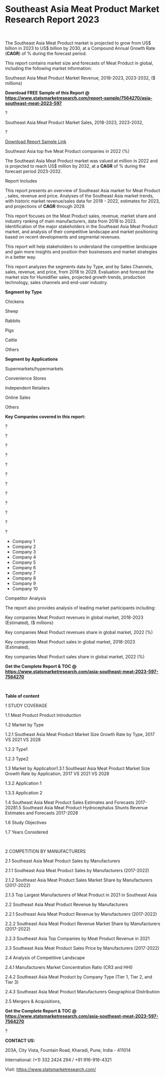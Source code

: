 <h1>Southeast Asia Meat Product Market Research Report 2023</h1><br/><p>The Southeast Asia Meat Product market is projected to grow from US$ billion in 2023 to US$ billion by 2030, at a Compound Annual Growth Rate (<strong>CAGR</strong>) of % during the forecast period.</p>
 
 
 
 <p>This report contains market size and forecasts of Meat Product in global, including the following market information:</p>
 
 
 
 <p>Southeast Asia Meat Product Market Revenue, 2018-2023, 2023-2032, ($ millions)</p>
 
 
 
 <div><b>Download FREE Sample of this Report @ <a href="https://www.statsmarketresearch.com/download-free-sample/7564270/asia-southeast-meat-2023-597">https://www.statsmarketresearch.com/report-sample/7564270/asia-southeast-meat-2023-597</a></b></div>
 
 
 
 <p>? </p>
 
 
 
 <p>Southeast Asia Meat Product Market Sales, 2018-2023, 2023-2032,</p>
 
 
 
 <p>? </p>
 
 
 
 <p><a href="https://www.statsmarketresearch.com/download-free-sample/7564270/asia-southeast-meat-2023-597">Download Report Sample Link</a></p>
 
 
 
 <p>Southeast Asia top five Meat Product companies in 2022 (%)</p>
 
 
 
 <p>The Southeast Asia Meat Product market was valued at million in 2022 and is projected to reach US$ million by 2032, at a <strong>CAGR</strong> of % during the forecast period 2023-2032.</p>
 
 
 
 <p>Report Includes</p>
 
 
 
 <p>This report presents an overview of Southeast Asia market for Meat Product , sales, revenue and price. Analyses of the Southeast Asia market trends, with historic market revenue/sales data for 2018 - 2022, estimates for 2023, and projections of <strong>CAGR</strong> through 2029.</p>
 
 
 
 <p>This report focuses on the Meat Product sales, revenue, market share and industry ranking of main manufacturers, data from 2018 to 2023. Identification of the major stakeholders in the Southeast Asia Meat Product market, and analysis of their competitive landscape and market positioning based on recent developments and segmental revenues.</p>
 
 
 
 <p>This report will help stakeholders to understand the competitive landscape and gain more insights and position their businesses and market strategies in a better way.</p>
 
 
 
 <p>This report analyzes the segments data by Type, and by Sales Channels, sales, revenue, and price, from 2018 to 2029. Evaluation and forecast the market size for Humidifier sales, projected growth trends, production technology, sales channels and end-user industry.</p>
 
 
 
 <p><strong>Segment by Type</strong></p>
 
 
 
 <p>Chickens</p>
 
 
 
 <p>Sheep</p>
 
 
 
 <p>Rabbits</p>
 
 
 
 <p>Pigs</p>
 
 
 
 <p>Cattle</p>
 
 
 
 <p>Others</p>
 
 
 
 <p><strong>Segment <strong><strong>by Applications</strong></strong></strong></p>
 
 
 
 <p>Supermarkets/hypermarkets</p>
 
 
 
 <p>Convenience Stores</p>
 
 
 
 <p>Independent Retailers</p>
 
 
 
 <p>Online Sales</p>
 
 
 
 <p>Others</p>
 
 
 
 <p><strong>Key Companies covered in this report:</strong></p>
 
 
 
 <p>? </p>
 
 
 
 <p>? </p>
 
 
 
 <p>? </p>
 
 
 
 <p>? </p>
 
 
 
 <p>? </p>
 
 
 
 <p>? </p>
 
 
 
 <p>? </p>
 
 
 
 <p>? </p>
 
 
 
 <p>? </p>
 
 
 
 <p>? </p>
 
 
 
 <p>? </p>
 
 
 
 <p>? </p>
 
 
 
 <ul>
 
 <li>Company 1</li>
 
 <li>Company 2</li>
 
 <li>Company 3</li>
 
 <li>Company 4</li>
 
 <li>Company 5</li>
 
 <li>Company 6</li>
 
 <li>Company 7</li>
 
 <li>Company 8</li>
 
 <li>Company 9</li>
 
 <li>Company 10</li>
 
 </ul>
 
 
 
 <p>Competitor Analysis</p>
 
 
 
 <p>The report also provides analysis of leading market participants including:</p>
 
 
 
 <p>Key companies Meat Product revenues in global market, 2018-2023 (Estimated), ($ millions)</p>
 
 
 
 <p>Key companies Meat Product revenues share in global market, 2022 (%)</p>
 
 
 
 <p>Key companies Meat Product sales in global market, 2018-2023 (Estimated),</p>
 
 
 
 <p>Key companies Meat Product sales share in global market, 2022 (%)</p>
 
 
 
 <div><b>Get the Complete Report & TOC @ <a href="https://www.statsmarketresearch.com/asia-southeast-meat-2023-597-7564270">https://www.statsmarketresearch.com/asia-southeast-meat-2023-597-7564270</a></b></div>
 
 
 
 <p><br />
 
 <b>Table of content</b></p>
 
 
 
 <p>1 STUDY COVERAGE<br />
 
 1.1 Meat Product Product Introduction<br />
 
 1.2 Market by Type<br />
 
 1.2.1 Southeast Asia Meat Product Market Size Growth Rate by Type, 2017 VS 2021 VS 2028<br />
 
 1.2.2 Type1<br />
 
 1.2.3 Type2<br />
 
 1.3 Market by Application1.3.1 Southeast Asia Meat Product Market Size Growth Rate by Application, 2017 VS 2021 VS 2028<br />
 
 1.3.2 Application 1<br />
 
 1.3.3 Application 2<br />
 
 1.4 Southeast Asia Meat Product Sales Estimates and Forecasts 2017-20281.5 Southeast Asia Meat Product Hydrocephalus Shunts Revenue Estimates and Forecasts 2017-2028<br />
 
 1.6 Study Objectives<br />
 
 1.7 Years Considered<br />
 
 <br />
 
 2 COMPETITION BY MANUFACTURERS<br />
 
 2.1 Southeast Asia Meat Product Sales by Manufacturers<br />
 
 2.1.1 Southeast Asia Meat Product Sales by Manufacturers (2017-2022)<br />
 
 2.1.2 Southeast Asia Meat Product Sales Market Share by Manufacturers (2017-2022)<br />
 
 2.1.3 Top Largest Manufacturers of Meat Product in 2021 in Southeast Asia<br />
 
 2.2 Southeast Asia Meat Product Revenue by Manufacturers<br />
 
 2.2.1 Southeast Asia Meat Product Revenue by Manufacturers (2017-2022)<br />
 
 2.2.2 Southeast Asia Meat Product Revenue Market Share by Manufacturers (2017-2022)<br />
 
 2.2.3 Southeast Asia Top Companies by Meat Product Revenue in 2021<br />
 
 2.3 Southeast Asia Meat Product Sales Price by Manufacturers (2017-2022)<br />
 
 2.4 Analysis of Competitive Landscape<br />
 
 2.4.1 Manufacturers Market Concentration Ratio (CR3 and HHI)<br />
 
 2.4.2 Southeast Asia Meat Product by Company Type (Tier 1, Tier 2, and Tier 3)<br />
 
 2.4.3 Southeast Asia Meat Product Manufacturers Geographical Distribution<br />
 
 2.5 Mergers & Acquisitions,</p>
 
 
 
 <div><b>Get the Complete Report & TOC @ <a href="https://www.statsmarketresearch.com/asia-southeast-meat-2023-597-7564270">https://www.statsmarketresearch.com/asia-southeast-meat-2023-597-7564270</a></b></div>
 
 
 
 <p>? </p>
 
 
 
 <p><b>CONTACT US:</b><br />
 
 203A, City Vista, Fountain Road, Kharadi, Pune, India - 411014<br />
 
 International: (+1) 332 2424 294 / +91 916-916-4321<br />
 
 Visit: <a href="https://www.statsmarketresearch.com/">https://www.statsmarketresearch.com/</a></p>
